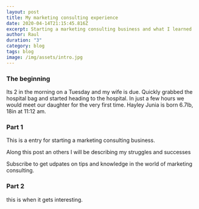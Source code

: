 ```yaml
---
layout: post
title: My marketing consulting experience
date: 2020-04-14T21:15:45.816Z
excerpt: Starting a marketing consulting business and what I learned
author: Raul
duration: "3"
category: blog
tags: blog
image: /img/assets/intro.jpg
---
```

### The beginning

Its 2 in the morning on a Tuesday and my wife is due. Quickly grabbed the hospital bag and started heading to the hospital. In just a few hours we would meet our daughter for the very first time. Hayley Junia is born 6.7lb, 18in at 11:12 am. 

### Part 1

This is a entry for starting a marketing consulting business. 

Along this post an others I will be describing my struggles and successes 

Subscribe to get udpates on tips and knowledge in the world of marketing consulting.

### Part 2

this is when it gets interesting.